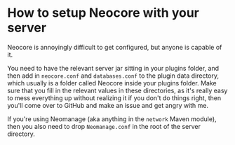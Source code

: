 # How to setup Neocore with your server

Neocore is annoyingly difficult to get configured, but anyone is capable of it.

You need to have the relevant server jar sitting in your plugins folder, and
then add in `neocore.conf` and `databases.conf` to the plugin data directory,
which usually is a folder called Neocore inside your plugins folder.  Make sure
that you fill in the relevant values in these directories, as it's really easy
to mess everything up without realizing it if you don't do things right, then
you'll come over to GitHub and make an issue and get angry with me.

If you're using Neomanage (aka anything in the `network` Maven module), then
you also need to drop `Neomanage.conf` in the root of the server directory.

